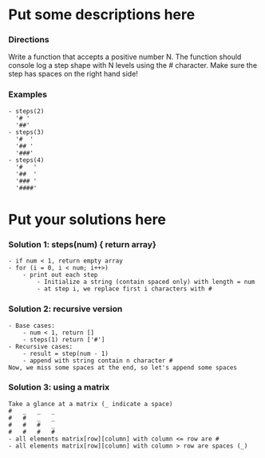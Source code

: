 
# Put some descriptions here 
### Directions
Write a function that accepts a positive number N.
The function should console log a step shape
with N levels using the # character.  Make sure the
step has spaces on the right hand side!
### Examples
    - steps(2)
      '# '
      '##'
    - steps(3)
      '#  '
      '## '
      '###'
    - steps(4)
      '#   '
      '##  '
      '### '
      '####'
# Put your solutions here
### Solution 1: steps(num) { return array}
    - if num < 1, return empty array
    - for (i = 0, i < num; i++>)
        - print out each step
            - Initialize a string (contain spaced only) with length = num
            - at step i, we replace first i characters with #
### Solution 2: recursive version
    - Base cases:
        - num < 1, return [] 
        - steps(1) return ['#']
    - Recursive cases:
        - result = step(num - 1)
        - append with string contain n character #
    Now, we miss some spaces at the end, so let's append some spaces

### Solution 3: using a matrix
    Take a glance at a matrix (_ indicate a space)
    #   _   _   _
    #   #   _   _
    #   #   #   _
    #   #   #   #
    - all elements matrix[row][column] with column <= row are #
    - all elements matrix[row][column] with column > row are spaces (_)
